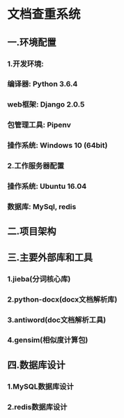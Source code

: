 # 文档查重系统

## 一.环境配置

### 1.开发环境: 

### 	编译器:   Python 3.6.4

### 	web框架:   Django 2.0.5

### 	包管理工具:   Pipenv

### 	操作系统:   Windows 10 (64bit)

### 2.工作服务器配置

### 	操作系统:   Ubuntu 16.04

### 	数据库:   MySql, redis

## 二.项目架构

## 三.主要外部库和工具

### 1.jieba(分词核心库)

### 2.python-docx(docx文档解析库)

### 3.antiword(doc文档解析工具)

### 4.gensim(相似度计算包)

## 四.数据库设计

### 1.MySQL数据库设计

### 2.redis数据库设计

## 